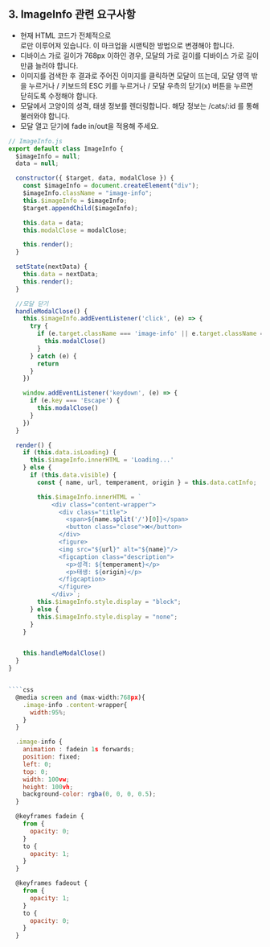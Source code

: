 ## 3. ImageInfo 관련 요구사항
* 현재 HTML 코드가 전체적으로 <div> 로만 이루어져 있습니다. 이 마크업을 시맨틱한 방법으로 변경해야 합니다.
* 디바이스 가로 길이가 768px 이하인 경우, 모달의 가로 길이를 디바이스 가로 길이만큼 늘려야 합니다.
* 이미지를 검색한 후 결과로 주어진 이미지를 클릭하면 모달이 뜨는데, 모달 영역 밖을 누르거나 / 키보드의 ESC 키를 누르거나 / 모달 우측의 닫기(x) 버튼을 누르면 닫히도록 수정해야 합니다.
* 모달에서 고양이의 성격, 태생 정보를 렌더링합니다. 해당 정보는 /cats/:id 를 통해 불러와야 합니다.
* 모달 열고 닫기에 fade in/out을 적용해 주세요.

```javascript
// ImageInfo.js
export default class ImageInfo {
  $imageInfo = null;
  data = null;

  constructor({ $target, data, modalClose }) {
    const $imageInfo = document.createElement("div");
    $imageInfo.className = "image-info";
    this.$imageInfo = $imageInfo;
    $target.appendChild($imageInfo);

    this.data = data;
    this.modalClose = modalClose;

    this.render();
  }

  setState(nextData) {
    this.data = nextData;
    this.render();
  }

  //모달 닫기
  handleModalClose() {
    this.$imageInfo.addEventListener('click', (e) => {
      try {
        if (e.target.className === 'image-info' || e.target.className === 'close') {
          this.modalClose()
        }
      } catch (e) {
        return
      }
    })

    window.addEventListener('keydown', (e) => {
      if (e.key === 'Escape') {
        this.modalClose()
      }
    })
  }

  render() {
    if (this.data.isLoading) {
      this.$imageInfo.innerHTML = 'Loading...'
    } else {
      if (this.data.visible) {
        const { name, url, temperament, origin } = this.data.catInfo;

        this.$imageInfo.innerHTML = `
            <div class="content-wrapper">
              <div class="title">
                <span>${name.split('/')[0]}</span>
                <button class="close">❌</button>
              </div>
              <figure>
              <img src="${url}" alt="${name}"/>        
              <figcaption class="description">
                <p>성격: ${temperament}</p>
                <p>태생: ${origin}</p>
              </figcaption>
              </figure>
            </div>`;
        this.$imageInfo.style.display = "block";
      } else {
        this.$imageInfo.style.display = "none";
      }
    }


    this.handleModalClose()
  }
}


````css
  @media screen and (max-width:768px){
    .image-info .content-wrapper{
      width:95%;
    }
  }

  .image-info {
    animation : fadein 1s forwards;
    position: fixed;
    left: 0;
    top: 0;
    width: 100vw;
    height: 100vh;
    background-color: rgba(0, 0, 0, 0.5);
  }

  @keyframes fadein {
    from {
      opacity: 0;
    }
    to {
      opacity: 1;
    }
  }

  @keyframes fadeout {
    from {
      opacity: 1;
    }
    to {
      opacity: 0;
    }
  }
````